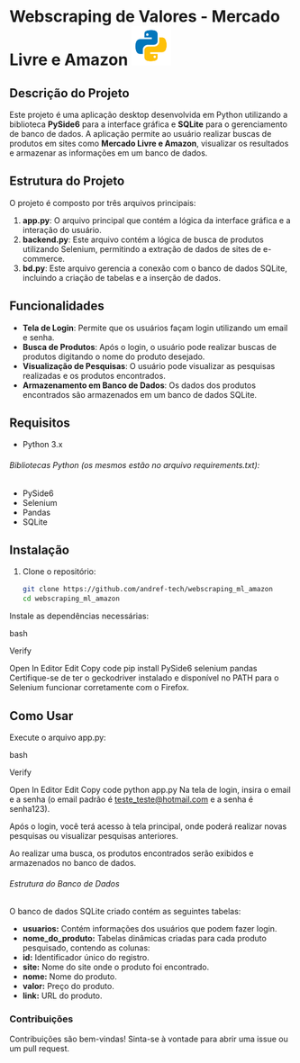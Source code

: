 # Webscraping de Valores - Mercado Livre e Amazon <img src= 'https://github.com/andref-tech/andref-tech/blob/main/Python-programming-logo-on-transparent-background-PNG.png' width='70'>
## Descrição do Projeto 

Este projeto é uma aplicação desktop desenvolvida em Python utilizando a biblioteca **PySide6** para a interface gráfica e **SQLite** para o gerenciamento de banco de dados. A aplicação permite ao usuário realizar buscas de produtos em sites como **Mercado Livre e Amazon**, visualizar os resultados e armazenar as informações em um banco de dados.

## Estrutura do Projeto

O projeto é composto por três arquivos principais:

1. **app.py**: O arquivo principal que contém a lógica da interface gráfica e a interação do usuário.
2. **backend.py**: Este arquivo contém a lógica de busca de produtos utilizando Selenium, permitindo a extração de dados de sites de e-commerce.
3. **bd.py**: Este arquivo gerencia a conexão com o banco de dados SQLite, incluindo a criação de tabelas e a inserção de dados.

## Funcionalidades

- **Tela de Login**: Permite que os usuários façam login utilizando um email e senha.
- **Busca de Produtos**: Após o login, o usuário pode realizar buscas de produtos digitando o nome do produto desejado.
- **Visualização de Pesquisas**: O usuário pode visualizar as pesquisas realizadas e os produtos encontrados.
- **Armazenamento em Banco de Dados**: Os dados dos produtos encontrados são armazenados em um banco de dados SQLite.

## Requisitos

- Python 3.x
###### Bibliotecas Python (os mesmos estão no arquivo requirements.txt):
- PySide6
- Selenium
- Pandas
- SQLite

## Instalação

1. Clone o repositório:
   ```bash
   git clone https://github.com/andref-tech/webscraping_ml_amazon
   cd webscraping_ml_amazon
Instale as dependências necessárias:

bash

Verify

Open In Editor
Edit
Copy code
pip install PySide6 selenium pandas
Certifique-se de ter o geckodriver instalado e disponível no PATH para o Selenium funcionar corretamente com o Firefox.

## Como Usar
Execute o arquivo app.py:

bash

Verify

Open In Editor
Edit
Copy code
python app.py
Na tela de login, insira o email e a senha (o email padrão é teste_teste@hotmail.com e a senha é senha123).

Após o login, você terá acesso à tela principal, onde poderá realizar novas pesquisas ou visualizar pesquisas anteriores.

Ao realizar uma busca, os produtos encontrados serão exibidos e armazenados no banco de dados.

###### Estrutura do Banco de Dados
O banco de dados SQLite criado contém as seguintes tabelas:

- **usuarios:** Contém informações dos usuários que podem fazer login.
- **nome_do_produto:** Tabelas dinâmicas criadas para cada produto pesquisado, contendo as colunas:
- **id:** Identificador único do registro.
- **site:** Nome do site onde o produto foi encontrado.
- **nome:** Nome do produto.
- **valor:** Preço do produto.
- **link:** URL do produto.

### Contribuições
Contribuições são bem-vindas! Sinta-se à vontade para abrir uma issue ou um pull request.

